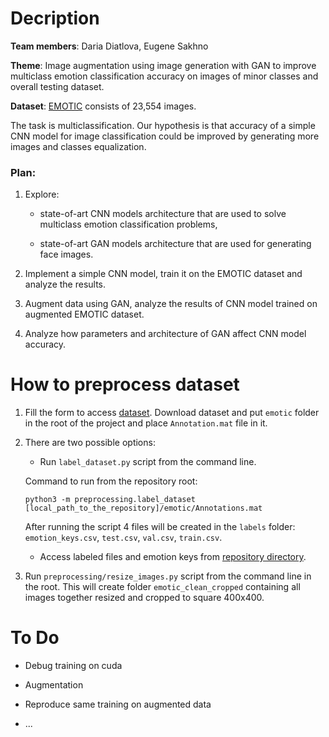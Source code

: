 # Decription

__Team members__: Daria Diatlova, Eugene Sakhno

__Theme__: Image augmentation using image generation with GAN to improve multiclass emotion classification accuracy on images of minor classes and overall testing dataset.

__Dataset__: [EMOTIC](https://github.com/rkosti/emotic) consists of 23,554 images. 

The task is multiclassification. Our hypothesis is that accuracy of a simple CNN model for image classification could be improved by generating more images and classes equalization.

### Plan: 

1. Explore:

	- state-of-art CNN models architecture that are used to solve multiclass emotion classification problems,

	- state-of-art GAN models architecture that are used for generating face images.

2. Implement a simple CNN model, train it on the EMOTIC dataset and analyze the results.

3. Augment data using GAN, analyze the results of CNN model trained on augmented EMOTIC dataset. 

4. Analyze how parameters and architecture of GAN affect CNN model accuracy. 


# How to preprocess dataset

1. Fill the form to access [dataset](https://docs.google.com/forms/d/e/1FAIpQLScXwxhEZu7RpHwgiRqVfb09GzHSSyIm64hJQMgHSLm75ltsFQ/viewform). 
   Download dataset and put `emotic` folder in the root of the project and place `Annotation.mat` file in it.
   
2. There are two possible options:

   -  Run `label_dataset.py` script from the command line.

   Command to run from the repository root: 
   
   `python3 -m preprocessing.label_dataset [local_path_to_the_repository]/emotic/Annotations.mat`

	After running the script 4 files will be created in the `labels` folder: `emotion_keys.csv`, `test.csv`, `val.csv`, `train.csv`.

   - Access labeled files and emotion keys from [repository directory](https://github.com/eugenemfu/DL-project/tree/main/labels).
   
3. Run `preprocessing/resize_images.py` script from the command line in the root. This will create folder `emotic_clean_cropped` containing all images together resized and cropped to square 400x400.
	
# To Do

- Debug training on cuda

- Augmentation

- Reproduce same training on augmented data

- ...
